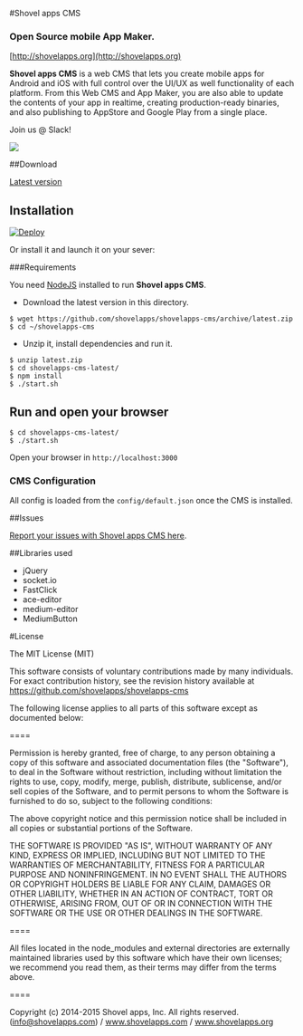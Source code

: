 #Shovel apps CMS 
### **Open Source mobile App Maker**.
[http://shovelapps.org](http://shovelapps.org)


**Shovel apps CMS** is a web CMS that lets you create
mobile apps for Android and iOS  with full control over the UI/UX as well functionality of each platform.
From this Web CMS and App Maker, you are also able to update the contents of your app in realtime, creating production-ready binaries, and also publishing to AppStore and Google Play from a single place.

Join us @ Slack!

[![](https://slack.shovelapps.com/badge.svg)](https://slack.shovelapps.com)

##Download

[Latest version](https://github.com/shovelapps/shovelapps-cms/releases/latest)


## Installation

[![Deploy](https://www.herokucdn.com/deploy/button.svg)](https://heroku.com/deploy?template=https://github.com/shovelapps/shovelapps-cms/tree/develop)

Or install it and launch it on your sever:

###Requirements 

You need [NodeJS](http://nodejs.org/download/) installed to run **Shovel apps CMS**. 

* Download the latest version in this directory.

```
$ wget https://github.com/shovelapps/shovelapps-cms/archive/latest.zip
$ cd ~/shovelapps-cms
```
* Unzip it, install dependencies and run it.
```
$ unzip latest.zip
$ cd shovelapps-cms-latest/
$ npm install
$ ./start.sh
```


## Run and open your browser

```
$ cd shovelapps-cms-latest/
$ ./start.sh
```

Open your browser in `http://localhost:3000`


### CMS Configuration

All config is loaded from the `config/default.json` once the CMS is installed.


##Issues

[Report your issues with Shovel apps CMS here](http://github.com/shovelapps/shovelapps-cms/issues).

##Libraries used

* jQuery
* socket.io
* FastClick
* ace-editor
* medium-editor
 * MediumButton


#License 

The MIT License (MIT)

This software consists of voluntary contributions made by many
individuals. For exact contribution history, see the revision history
available at https://github.com/shovelapps/shovelapps-cms

The following license applies to all parts of this software except as
documented below:

====

Permission is hereby granted, free of charge, to any person obtaining
a copy of this software and associated documentation files (the
"Software"), to deal in the Software without restriction, including
without limitation the rights to use, copy, modify, merge, publish,
distribute, sublicense, and/or sell copies of the Software, and to
permit persons to whom the Software is furnished to do so, subject to
the following conditions:

The above copyright notice and this permission notice shall be
included in all copies or substantial portions of the Software.

THE SOFTWARE IS PROVIDED "AS IS", WITHOUT WARRANTY OF ANY KIND,
EXPRESS OR IMPLIED, INCLUDING BUT NOT LIMITED TO THE WARRANTIES OF
MERCHANTABILITY, FITNESS FOR A PARTICULAR PURPOSE AND
NONINFRINGEMENT. IN NO EVENT SHALL THE AUTHORS OR COPYRIGHT HOLDERS BE
LIABLE FOR ANY CLAIM, DAMAGES OR OTHER LIABILITY, WHETHER IN AN ACTION
OF CONTRACT, TORT OR OTHERWISE, ARISING FROM, OUT OF OR IN CONNECTION
WITH THE SOFTWARE OR THE USE OR OTHER DEALINGS IN THE SOFTWARE.

====

All files located in the node_modules and external directories are
externally maintained libraries used by this software which have their
own licenses; we recommend you read them, as their terms may differ from
the terms above.

====

Copyright (c) 2014-2015 Shovel apps, Inc. All rights reserved.
(info@shovelapps.com) / www.shovelapps.com / www.shovelapps.org
